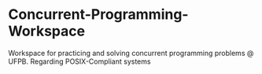 # Concurrent-Programming-Workspace
Workspace for practicing and solving concurrent programming problems @ UFPB.
Regarding POSIX-Compliant systems
